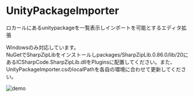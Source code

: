 ﻿# UnityPackageImporter
ロカールにあるunitypackageを一覧表示しインポートを可能とするエディタ拡張


Windowsのみ対応しています。  
NuGetでSharpZipLibをインストールしpackages/SharpZipLib.0.86.0/lib/20にあるICSharpCode.SharpZipLib.dllをPluginsに配置してください。また、UnityPackageImporter.csのlocalPathを各自の環境に合わせて更新してください。

![demo](https://raw.githubusercontent.com/HiromuKato/UnityPackageImporter/media/media/packageimporter.gif)